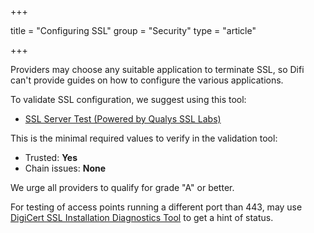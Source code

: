 +++

title = "Configuring SSL"
group = "Security"
type = "article"

+++

Providers may choose any suitable application to terminate SSL, so Difi can't provide guides on how to configure the various applications.

To validate SSL configuration, we suggest using this tool:

* [SSL Server Test (Powered by Qualys SSL Labs)](https://www.ssllabs.com/ssltest/analyze.html)

This is the minimal required values to verify in the validation tool:

* Trusted: **Yes**
* Chain issues: **None**

We urge all providers to qualify for grade "A" or better.

For testing of access points running a different port than 443, may use [DigiCert SSL Installation Diagnostics Tool](https://www.digicert.com/help/) to get a hint of status.
